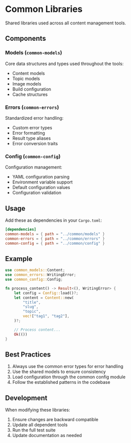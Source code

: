 # Common Libraries

Shared libraries used across all content management tools.

## Components

### Models (`common-models`)

Core data structures and types used throughout the tools:

- Content models
- Topic models
- Image models
- Build configuration
- Cache structures

### Errors (`common-errors`)

Standardized error handling:

- Custom error types
- Error formatting
- Result type aliases
- Error conversion traits

### Config (`common-config`)

Configuration management:

- YAML configuration parsing
- Environment variable support
- Default configuration values
- Configuration validation

## Usage

Add these as dependencies in your `Cargo.toml`:

```toml
[dependencies]
common-models = { path = "../common/models" }
common-errors = { path = "../common/errors" }
common-config = { path = "../common/config" }
```

## Example

```rust
use common_models::Content;
use common_errors::WritingError;
use common_config::Config;

fn process_content() -> Result<(), WritingError> {
    let config = Config::load()?;
    let content = Content::new(
        "title",
        "slug",
        "topic",
        vec!["tag1", "tag2"],
    )?;

    // Process content...
    Ok(())
}
```

## Best Practices

1. Always use the common error types for error handling
2. Use the shared models to ensure consistency
3. Load configuration through the common config module
4. Follow the established patterns in the codebase

## Development

When modifying these libraries:

1. Ensure changes are backward compatible
2. Update all dependent tools
3. Run the full test suite
4. Update documentation as needed
